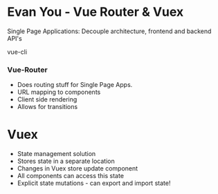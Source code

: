 # Evan You - Vue Router & Vuex

Single Page Applications:
    Decouple architecture, frontend and backend API's

vue-cli


### Vue-Router

* Does routing stuff for Single Page Apps.
* URL mapping to components
* Client side rendering
* Allows for transitions

# Vuex

* State management solution
* Stores state in a separate location
* Changes in Vuex store update component
* All components can access this state
* Explicit state mutations - can export and import state!
